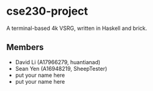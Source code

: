 # cse230-project
A terminal-based 4k VSRG, written in Haskell and brick. 

## Members
- David Li (A17966279, huantianad)
- Sean Yen (A16948219, SheepTester)
- put your name here
- put your name here
